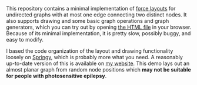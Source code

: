 This repository contains a minimal implementation of [force layouts](https://en.wikipedia.org/wiki/Force-directed_graph_drawing) for undirected graphs with at most one edge connecting two distinct nodes.
It also supports drawing and some basic graph operations and graph generators, which you can try out by opening [the HTML file](./index.html) in your browser.
Because of its minimal implementation, it is pretty slow, possibly buggy, and easy to modify.

I based the code organization of the layout and drawing functionality loosely on [Springy](https://github.com/dhotson/springy), which is probably more what you need.
A reasonably up-to-date version of this is available on [my website](https://apps.adamv.be/ForceLayout). This demo lays out an almost planar graph from random node positions which <b>may not be suitable for people with photosensitive epilepsy</b>.
